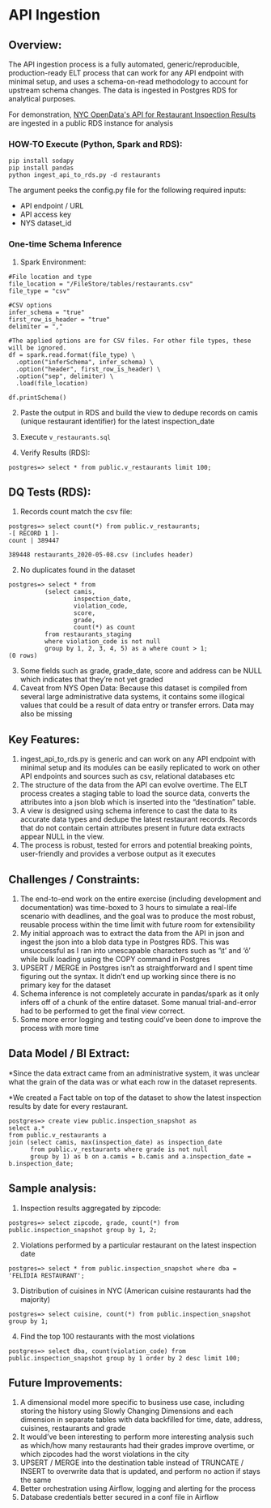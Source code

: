# API Ingestion

## Overview:

The API ingestion process is a fully automated, generic/reproducible, production-ready ELT process that can work for any API endpoint with minimal setup, and uses a schema-on-read methodology to account for upstream schema changes. The data is ingested in Postgres RDS for analytical purposes.

For demonstration, [NYC OpenData's API for Restaurant Inspection Results](https://data.cityofnewyork.us/Health/DOHMH-New-York-City-Restaurant-Inspection-Results/43nn-pn8j) are ingested in a public RDS instance for analysis

### HOW-TO Execute (Python, Spark and RDS):

```
pip install sodapy 
pip install pandas
python ingest_api_to_rds.py -d restaurants
```

The argument peeks the config.py file for the following required inputs:

* API endpoint / URL
* API access key
* NYS dataset_id

### One-time Schema Inference

1. Spark Environment:

```
#File location and type
file_location = "/FileStore/tables/restaurants.csv"
file_type = "csv"

#CSV options
infer_schema = "true"
first_row_is_header = "true"
delimiter = ","

#The applied options are for CSV files. For other file types, these will be ignored.
df = spark.read.format(file_type) \
  .option("inferSchema", infer_schema) \
  .option("header", first_row_is_header) \
  .option("sep", delimiter) \
  .load(file_location)

df.printSchema()
```

2. Paste the output in RDS and build the view to dedupe records on camis (unique restaurant identifier) for the latest inspection_date 

3. Execute ```v_restaurants.sql```

4. Verify Results (RDS):

```
postgres=> select * from public.v_restaurants limit 100;
```

## DQ Tests (RDS):


1. Records count match the csv file:
```
postgres=> select count(*) from public.v_restaurants;
-[ RECORD 1 ]-
count | 389447
```
```
389448 restaurants_2020-05-08.csv (includes header)
```
2. No duplicates found in the dataset
```
postgres=> select * from 
          (select camis, 
                  inspection_date, 
                  violation_code, 
                  score, 
                  grade, 
                  count(*) as count 
          from restaurants_staging 
          where violation_code is not null 
          group by 1, 2, 3, 4, 5) as a where count > 1;
(0 rows)
```

3. Some fields such as grade, grade_date, score and address can be NULL which indicates that they’re not yet graded
4. Caveat from NYS Open Data: Because this dataset is compiled from several large administrative data systems, it contains some illogical values that could be a result of data entry or transfer errors. Data may also be missing

## Key Features:
1. ingest_api_to_rds.py is generic and can work on any API endpoint with minimal setup and its modules can be easily replicated to work on other API endpoints and sources such as csv, relational databases etc
2. The structure of the data from the API can evolve overtime. The ELT process creates a staging table to load the source data, converts the attributes into a json blob which is inserted into the “destination” table.
3. A view is designed using schema inference to cast the data to its accurate data types and dedupe the latest restaurant records. Records that do not contain certain attributes present in future data extracts appear NULL in the view.
4. The process is robust, tested for errors and potential breaking points, user-friendly and provides a verbose output as it executes

## Challenges / Constraints:
1. The end-to-end work on the entire exercise (including development and documentation) was time-boxed to 3 hours to simulate a real-life scenario with deadlines, and the goal was to produce the most robust, reusable process within the time limit with future room for extensibility
2. My initial approach was to extract the data from the API in json and ingest the json into a blob data type in Postgres RDS. This was unsuccessful as I ran into unescapable characters such as ‘\t’ and ‘ô’ while bulk loading using the COPY command in Postgres
3. UPSERT / MERGE in Postgres isn’t as straightforward and I spent time figuring out the syntax. It didn’t end up working since there is no primary key for the dataset
4. Schema inference is not completely accurate in pandas/spark as it only infers off of a chunk of the entire dataset. Some manual trial-and-error had to be performed to get the final view correct.
5. Some more error logging and testing could’ve been done to improve the process with more time

## Data Model / BI Extract:

*Since the data extract came from an administrative system, it was unclear what the grain of the data was or what each row in the dataset represents.

*We created a Fact table on top of the dataset to show the latest inspection results by date for every restaurant.
```
postgres=> create view public.inspection_snapshot as
select a.*
from public.v_restaurants a 
join (select camis, max(inspection_date) as inspection_date 
      from public.v_restaurants where grade is not null 
      group by 1) as b on a.camis = b.camis and a.inspection_date = b.inspection_date;
```

## Sample analysis:

1. Inspection results aggregated by zipcode:
```
postgres=> select zipcode, grade, count(*) from public.inspection_snapshot group by 1, 2;
```

2. Violations performed by a particular restaurant on the latest inspection date
```
postgres=> select * from public.inspection_snapshot where dba = 'FELIDIA RESTAURANT';
```

3. Distribution of cuisines in NYC (American cuisine restaurants had the majority)

```
postgres=> select cuisine, count(*) from public.inspection_snapshot group by 1;
```

4. Find the top 100 restaurants with the most violations

```
postgres=> select dba, count(violation_code) from public.inspection_snapshot group by 1 order by 2 desc limit 100;
```

## Future Improvements:
1. A dimensional model more specific to business use case, including storing the history using Slowly Changing Dimensions and each dimension in separate tables with data backfilled for time, date, address, cuisines, restaurants and grade
2. It would’ve been interesting to perform more interesting analysis such as which/how many restaurants had their grades improve overtime, or which zipcodes had the worst violations in the city
3. UPSERT / MERGE into the destination table instead of TRUNCATE / INSERT to overwrite data that is updated, and perform no action if stays the same
4. Better orchestration using Airflow, logging and alerting for the process
5. Database credentials better secured in a conf file in Airflow
